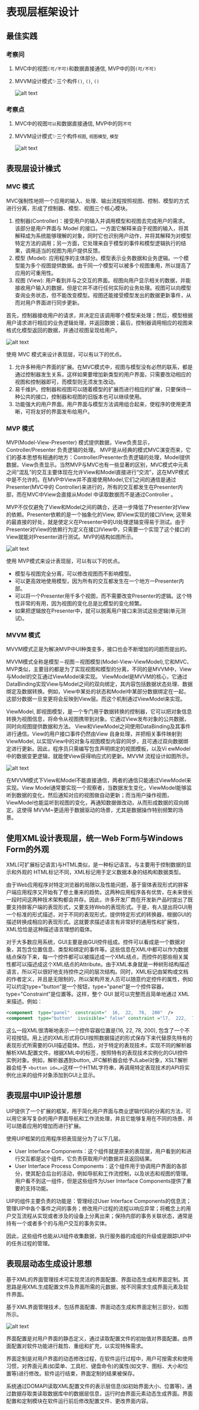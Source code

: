 # 表现层框架设计


## 最佳实践


### 考察问

1. MVC中的视图`(可/不可)`和数据直接通信, MVP中的则`(可/不可)`
2. MVVM设计模式✨三个构件`()`, `()`, `()`

    ![alt text](1层次式体系结构概述/MVVM设计模式_评估.png)




### 考察点

1. MVC中的视图`可以`和数据直接通信, MVP中的则`不可`
2. MVVM设计模式✨三个构件`视图`, `视图模型`, `模型`

    ![alt text](1层次式体系结构概述/MVVM设计模式.png)


## 表现层设计橾式

###  MVC 模式

MVC强制性地把一个应用的输入、处理、输出流程按照视图、控制、模型的方式进行分离，形成了控制器、模型、视图三个核心模块。


1. 控制器(Controller)：接受用户的输入并调用模型和视图去完成用户的需求。该部分是用户界面与 Model 的接口。一方面它解释来自于视图的输入，将其解释成为系统能够理解的对象，同时它也识别用户动作，并将其解释为对模型特定方法的调用；另一方面，它处理来自于模型的事件和模型逻辑执行的结果，调用适当的视图为用户提供反馈。
2. 模型 (Model): 应用程序的主体部分。模型表示业务数据和业务逻辑。一个模型能为多个视图提供数据。由千同一个模型可以被多个视图重用，所以提高了应用的可重用性。
3. 视图 (View): 用户看到并与之交互的界面。视图向用户显示相关的数据，并能接收用户输入的数据，但是它并不进行任何实际的业务处理。视图可以向模型查询业务状态，但不能改变模型。视图还能接受模型发出的数据更新事件，从而对用户界面进行同步更新。


首先，控制器接收用户的请求，并决定应该调用哪个模型来处理；然后，模型根据用户请求进行相应的业务逻辑处理，并返回数据；最后，控制器调用相应的视图来格式化模型返回的数据，并通过视图呈现给用户。

![alt text](2表现层框架设计/MVC.png)

使用 MVC 模式来设计表现层，可以有以下的优点。

1. 允许多种用户界面的扩展。在MVC模式中，视图与模型没有必然的联系，都是通过控制器发生关系，这样如果要增加新类型的用户界面，只需要改动相应的视图和控制器即可，而模型则无须发生改动。
2. 易千维护。控制器和视图可以随着模型的扩展而进行相应的扩展，只要保待一种公共的接口，控制器和视图的旧版本也可以继续使用。
3. 功能强大的用户界面。用户界面与模型方法调用组合起来，使程序的使用更清晰，可将友好的界面发布给用户。


### MVP 模式

MVP(Model-View-Presenter) 模式提供数据，View负责显示，Controller/Presenter 负责逻辑的处理。 MVP是从经典的模式MVC演变而来，它们的基本思想有相通的地方：Controller/Presenter负责逻辑的处理，Model提供数据，View负责显示。当然MVP与MVC也有一些显著的区别，MVC模式中元素之间“混乱”的交互主要体现在允许View和Model直接进行“交流”，这在MVP模式中是不允许的。在MVP中View并不直接使用Model,它们之间的通信是通过Presenter(MVC中的 Controller)来进行的，所有的交互都发生在Presenter内部，而在MVC中View会直接从Model 中读取数据而不是通过Controller 。

MVP不仅仅避免了View和Model之间的耦合，还进一步降低了Presenter对View的依赖。Presenter依赖的是一个抽象化的View, 即View实现的接口IView, 这带来的最直接的好处，就是使定义在Presenter中的UI处理逻辑变得易于测试。由于Presenter对View的依赖行为定义在接口IView中，只需要一个实现了这个接口的View就能对Presenter进行测试。MVP的结构如图所示。

![alt text](1层次式体系结构概述/MVP设计模式.png)

使用 MVP模式来设计表现层，可以有以下的优点。

- 模型与视图完全分离，可以修改视图而不影响模型。
- 可以更高效地使用模型，因为所有的交互都发生在一个地方一Presenter内部。
- 可以将一个Presenter用千多个视图，而不需要改变Presenter的逻辑。这个特性非常的有用，因为视图的变化总是比模型的变化频繁。
- 如果把逻辑放在Presenter中，就可以脱离用户接口来测试这些逻辑(单元测试)。

###  MVVM 模式

MVVM模式正是为解决MVP中UI种类变多，接口也会不断增加的问题而提出的。

MVVM模式全称是模型－视图－视图模型(Model-View-ViewModel),它和MVC、MVP类似，主要目的都是为了实现视图和模型的分离，不同的是MVVM中，View与Model的交互通过ViewModel来实现。 ViewModel是MVVM的核心，它通过DataBinding实现View与Model之间的双向绑定，其内容包括数据状态处理、数据绑定及数据转换。例如，View中某处的状态和Model中某部分数据绑定在一起，这部分数据一旦变更将会反映到View层。而这个机制通过ViewModel来实现。

ViewModel, 即视图模型，是一个专门用于数据转换的控制器，它可以把对象信息转换为视图信息，将命令从视图携带到对象。它通过View发布对象的公共数据，同时向视图提供数据和方法。 View和ViewModel之间使用DataBinding及其事件进行通信。View的用户接口事件仍然由View 自身处理，并把相关事件映射到ViewModel, 以实现View中的对象与视图模型内容的同步，且可通过双向数据绑定进行更新。因此，程序员只需编写包含声明绑定的视图模板，以及Vi ewModel中的数据变更逻辑，就能使View获得响应式的更新。MVVM 流程设计如图所示。

![alt text](1层次式体系结构概述/MVVM设计模式.png)

在MVVM模式下View和Model不能直接通信，两者的通信只能通过ViewModel来实现。View Model通常要实现一个观察者，当数据发生变化，ViewModel能够监听到数据的变化，然后通知对应的视图做自动更新；而当用户操作视图，ViewModel也能监听到视图的变化，再通知数据做改动，从而形成数据的双向绑定。这使得 MVVM~更适用于数据驱动的场景，尤其是数据操作特别频繁的场景。


## 使用XML设计表现层，统一Web Form与Windows Form的外观

XML(可扩展标记语言)与HTML类似，是一种标记语言。与主要用于控制数据的显示和外观的 HTML标记不同，XML标记用于定义数据本身的结构和数据类型。 


由于Web应用程序对特定浏览器的局限以及性能问题，基于窗体表现形式的胖客户端应用程序又开始有了卷土重来的趋势。这两种应用程序各有优势，在未来很长一段时间这两种技术架构都会并存。因此，许多开发厂商在开发新产品时提出了既要支持胖客户端的表现形式，又要支持Web的表现形式。于是，有人提出将GUI用一个标准的形式描述，对于不同的表现形式，提供特定形式的转换器，根据GUI的描述转换成相应的表现形式。这就要求描述语言有非常好的通用性和扩展性， XML恰恰是这种描述语言理想的载体。

对于大多数应用系统，GUI主要是由GUI控件组成。控件可以看成是一个数据对象，其包含位置信息、类型和绑定的事件等。这些信息在XML中都可以作为数据结点保存下来，每一个控件都可以被描述成一个XML结点，而控件的那些相关属性都可以描述成这个XML结点的Attribute。由于XML本身就是一种树形结构描述语言，所以可以很好地支持控件之间的层次结构。同时，XML标记由架构或文档的作者定义，并且是无限制的，所以架构开发人员可以随意约定控件的属性，例如可以约定type="button”是一个按钮，type="panel“是一个控件容器，type="Constraint”是位置等。这样，整个 GUI 就可以完整而且简单地通过 XML 来描述。例如：

```xml
<component  type="panel"  constraint="  16,  22,  78,  200"  /> 
<component  type="button"  isvisible=" false" constraint ="l7,  222,  78,  20"/> </component> 
```

这么一段XML很清晰地表示一个控件容器位置是(16, 22, 78, 200), 包含了一个不可视按钮。用上述的XML形式将GUI按照数据描述的形式保存下来代替原先特有的表现形式所需要的GUI描述载体。然后，对于特定的表现技术，实现不同的解析器解析XML配置文件。根据XML中的标签，按照特有的表现技术实例化的GUI控件实例对象。例如，解析器遇到button, JFC解析器会给予JLabel对象，XSLT解析器会给予 `<button id=…>`这样一个HTML字符串，再调用特定表现技术的API将实例化出来的组件对象添加到GUI上显示。

## 表现层中UIP设计思想

UIP提供了一个扩展的框架，用于简化用户界面与商业逻辑代码的分离的方法，可以用它来写复杂的用户界面导航和工作流处理，并且它能够复用在不同的场景、并可以随着应用的增加而进行扩展。

使用UIP框架的应用程序把表现层分为了以下几层。

- User Interface Components：这个组件就是原来的表现层，用户看到的和进行交互都是这个组件，它负责获取用户的数据并且返回结果。
- User Interface Process Components：这个组件用于协调用户界面的各部分，使其配合后台的活动，例如导航和工作流控制，以及状态和视图的管理。用户看不到这一组件，但是这些组件为User Interface Components提供了重要的支持功能。

UIP的组件主要负责的功能是：管理经过User Interface Components的信息流；管理UIP中各个事件之间的事务；修改用户过程的流程以响应异常；将概念上的用户交互流程从实现或者涉及的设备上分离出来；保持内部的事务关联状态，通常是持有一个或者多个的与用户交互的事务实体。

因此，这些组件也能从UI组件收集数据，执行服务器的成组的升级或是跟踪UIP中的任务过程的管理。 


## 表现层动态生成设计思想

基于XML的界面管理技术可实现灵活的界面配置、界面动态生成和界面定制。其思路是用XML生成配置文件及界面所需的元数据，按不同需求生成界面元素及软件界面。

基于XML界面管理技术，包括界面配置、界面动态生成和界面定制三部分，如图所示。

![alt text](2表现层框架设计/基于XML的界面管理技术框图.png)


界面配置是对用户界面的静态定义，通过读取配置文件的初始值对界面配置。由界面配置对软件功能进行裁剪、重组和扩充，以实现特殊需求。

界面定制是对用户界面的动态修改过程，在软件运行过程中，用户可按需求和使用习惯，对界面元素(如菜单、工具栏、键盘命令)的属性(如文字、图标、大小和位置等)进行修改。软件运行结束，界面定制的结果被保存。

系统通过DOMAPI读取XML配置文件的表示层信息(如初始界面大小、位置等)，通过数据存取类读取数据库中的数据层信息，运行时由界面元素动态生成界面。界面配置和定制模块在软件运行前后修改配置文件、更改界面内容。



















































